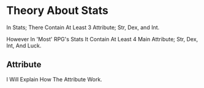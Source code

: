 # Theory About Stats

In Stats; There Contain At Least 3 Attribute; Str, Dex, and Int.

However In 'Most' RPG's Stats It Contain At Least 4 Main Attribute; Str, Dex, Int, And Luck.

## Attribute

I Will Explain How The Attribute Work.

